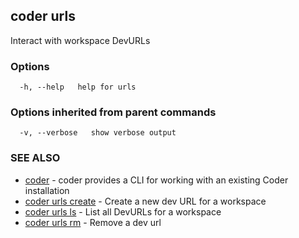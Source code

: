 ## coder urls

Interact with workspace DevURLs

### Options

```
  -h, --help   help for urls
```

### Options inherited from parent commands

```
  -v, --verbose   show verbose output
```

### SEE ALSO

* [coder](coder.md)	 - coder provides a CLI for working with an existing Coder installation
* [coder urls create](coder_urls_create.md)	 - Create a new dev URL for a workspace
* [coder urls ls](coder_urls_ls.md)	 - List all DevURLs for a workspace
* [coder urls rm](coder_urls_rm.md)	 - Remove a dev url


